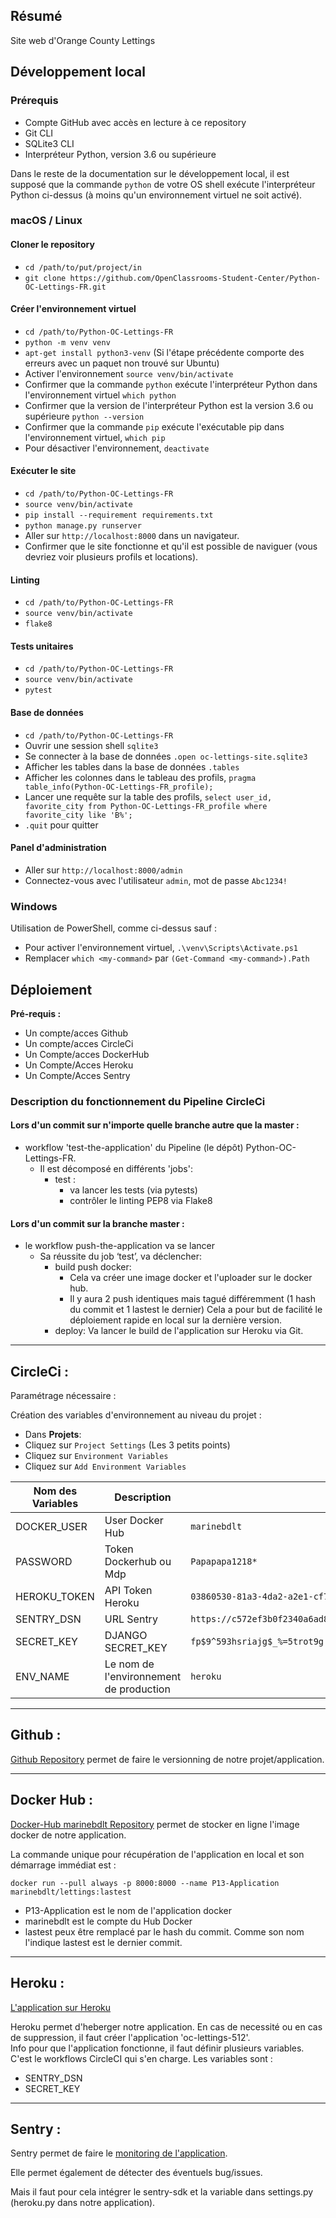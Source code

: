 ## Résumé

Site web d'Orange County Lettings

## Développement local

### Prérequis

- Compte GitHub avec accès en lecture à ce repository
- Git CLI
- SQLite3 CLI
- Interpréteur Python, version 3.6 ou supérieure

Dans le reste de la documentation sur le développement local, il est supposé que la commande `python` de votre OS shell exécute l'interpréteur Python ci-dessus (à moins qu'un environnement virtuel ne soit activé).

### macOS / Linux

#### Cloner le repository

- `cd /path/to/put/project/in`
- `git clone https://github.com/OpenClassrooms-Student-Center/Python-OC-Lettings-FR.git`

#### Créer l'environnement virtuel

- `cd /path/to/Python-OC-Lettings-FR`
- `python -m venv venv`
- `apt-get install python3-venv` (Si l'étape précédente comporte des erreurs avec un paquet non trouvé sur Ubuntu)
- Activer l'environnement `source venv/bin/activate`
- Confirmer que la commande `python` exécute l'interpréteur Python dans l'environnement virtuel
  `which python`
- Confirmer que la version de l'interpréteur Python est la version 3.6 ou supérieure `python --version`
- Confirmer que la commande `pip` exécute l'exécutable pip dans l'environnement virtuel, `which pip`
- Pour désactiver l'environnement, `deactivate`

#### Exécuter le site

- `cd /path/to/Python-OC-Lettings-FR`
- `source venv/bin/activate`
- `pip install --requirement requirements.txt`
- `python manage.py runserver`
- Aller sur `http://localhost:8000` dans un navigateur.
- Confirmer que le site fonctionne et qu'il est possible de naviguer (vous devriez voir plusieurs profils et locations).

#### Linting

- `cd /path/to/Python-OC-Lettings-FR`
- `source venv/bin/activate`
- `flake8`

#### Tests unitaires

- `cd /path/to/Python-OC-Lettings-FR`
- `source venv/bin/activate`
- `pytest`

#### Base de données

- `cd /path/to/Python-OC-Lettings-FR`
- Ouvrir une session shell `sqlite3`
- Se connecter à la base de données `.open oc-lettings-site.sqlite3`
- Afficher les tables dans la base de données `.tables`
- Afficher les colonnes dans le tableau des profils, `pragma table_info(Python-OC-Lettings-FR_profile);`
- Lancer une requête sur la table des profils, `select user_id, favorite_city from Python-OC-Lettings-FR_profile where favorite_city like 'B%';`
- `.quit` pour quitter

#### Panel d'administration

- Aller sur `http://localhost:8000/admin`
- Connectez-vous avec l'utilisateur `admin`, mot de passe `Abc1234!`

### Windows

Utilisation de PowerShell, comme ci-dessus sauf :

- Pour activer l'environnement virtuel, `.\venv\Scripts\Activate.ps1`
- Remplacer `which <my-command>` par `(Get-Command <my-command>).Path`

## Déploiement

**Pré-requis :**

- Un compte/acces Github
- Un compte/acces CircleCi
- Un Compte/acces DockerHub
- Un Compte/Acces Heroku
- Un Compte/Acces Sentry

### Description du fonctionnement du Pipeline CircleCi

#### Lors d'un commit sur n'importe quelle branche autre que la master :

- workflow 'test-the-application' du Pipeline (le dépôt) Python-OC-Lettings-FR.
  - Il est décomposé en différents 'jobs':
    - test :
      - va lancer les tests (via pytests)
      - contrôler le linting PEP8 via Flake8

#### Lors d'un commit sur la branche master :

- le workflow push-the-application va se lancer
  - Sa réussite du job ‘test’, va déclencher:
    - build push docker:
      - Cela va créer une image docker et l'uploader sur le docker hub.
      - Il y aura 2 push identiques mais tagué différemment (1 hash du commit et 1 lastest le dernier)
        Cela a pour but de facilité le déploiement rapide en local sur la dernière version.
    - deploy:
      Va lancer le build de l'application sur Heroku via Git.

---

## CircleCi :

Paramétrage nécessaire :

Création des variables d'environnement au niveau du projet :

- Dans **Projets**:
- Cliquez sur `Project Settings` (Les 3 petits points)
- Cliquez sur `Environment Variables`
- Cliquez sur `Add Environment Variables`

| Nom des Variables | Description                             | Valeurs à renseigner                                                         |
| ----------------- | --------------------------------------- | ---------------------------------------------------------------------------- |
| DOCKER_USER       | User Docker Hub                         | `marinebdlt`                                                                 |
| PASSWORD          | Token Dockerhub ou Mdp                  |`Papapapa1218*`   |
| HEROKU_TOKEN      | API Token Heroku                        | `03860530-81a3-4da2-a2e1-cf77cea0fbcf`                                       |
| SENTRY_DSN        | URL Sentry                              | `https://c572ef3b0f2340a6ad81447ba2d16b1c@o1401908.ingest.sentry.io/6734060` |
| SECRET_KEY        | DJANGO SECRET_KEY                       | `fp$9^593hsriajg$_%=5trot9g!1qa@ew(o-1#@=&4%=hp46(s`                         |
| ENV_NAME          | Le nom de l'environnement de production | `heroku `         |

---

## Github :

[Github Repository](https://github.com/marinebdlt/Python-OC-Lettings-FR) permet de faire le versionning de notre projet/application.

---

## Docker Hub :

[Docker-Hub marinebdlt Repository](https://hub.docker.com/repository/docker/marinebdlt/lettings) permet de stocker en ligne l'image docker de notre application.

La commande unique pour récupération de l'application en local et son démarrage immédiat est :

`docker run --pull always -p 8000:8000 --name P13-Application marinebdlt/lettings:lastest`

- P13-Application est le nom de l'application docker
- marinebdlt est le compte du Hub Docker
- lastest peux être remplacé par le hash du commit. Comme son nom l'indique lastest est le dernier commit.

---

## Heroku :

[L'application sur Heroku](https://oc-lettings-app.herokuapp.com/)

Heroku permet d'heberger notre application.
En cas de necessité ou en cas de suppression, il faut créer l'application 'oc-lettings-512'.  
Info pour que l'application fonctionne, il faut définir plusieurs variables. C'est le workflows CircleCI qui s'en charge.
Les variables sont :

- SENTRY_DSN
- SECRET_KEY

---

## Sentry :

Sentry permet de faire le [monitoring de l'application](https://sentry.io/organizations/openclassrooms-zm/projects/oc-lettings/?project=6734060).

Elle permet également de détecter des éventuels bug/issues.

Mais il faut pour cela intégrer le sentry-sdk et la variable dans settings.py (heroku.py dans notre application).
